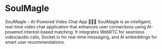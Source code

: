 # SoulMagle
SoulMagle – AI-Powered Video Chat App 🎥💬🚀 SoulMagle is an intelligent, real-time video chat application that enhances user connections using AI-powered interest-based matching. It integrates WebRTC for seamless video/audio calls, Socket.io for real-time messaging, and AI embeddings for smart user recommendations.
